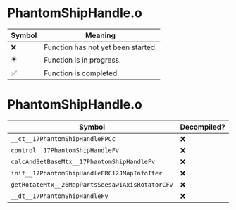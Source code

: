 # PhantomShipHandle.o
| Symbol | Meaning 
| ------------- | ------------- 
| :x: | Function has not yet been started. 
| :eight_pointed_black_star: | Function is in progress. 
| :white_check_mark: | Function is completed. 


# PhantomShipHandle.o
| Symbol | Decompiled? |
| ------------- | ------------- |
| `__ct__17PhantomShipHandleFPCc` | :x: |
| `control__17PhantomShipHandleFv` | :x: |
| `calcAndSetBaseMtx__17PhantomShipHandleFv` | :x: |
| `init__17PhantomShipHandleFRC12JMapInfoIter` | :x: |
| `getRotateMtx__26MapPartsSeesaw1AxisRotatorCFv` | :x: |
| `__dt__17PhantomShipHandleFv` | :x: |
